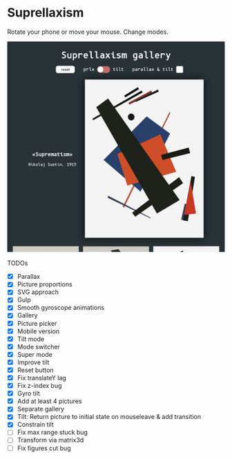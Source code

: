 # Suprellaxism

Rotate your phone or move your mouse. Change modes.

![Preview](./src/previews/preview.png)

TODOs
- [x] Parallax
- [x] Picture proportions
- [x] SVG approach
- [x] Gulp
- [x] Smooth gyroscope animations
- [x] Gallery
- [x] Picture picker
- [x] Mobile version
- [x] Tilt mode
- [x] Mode switcher
- [x] Super mode
- [x] Improve tilt
- [x] Reset button
- [x] Fix translateY lag
- [x] Fix z-index bug
- [x] Gyro tilt
- [x] Add at least 4 pictures
- [x] Separate gallery
- [x] Tilt: Return picture to initial state on mouseleave & add transition
- [x] Constrain tilt
- [ ] Fix max range stuck bug
- [ ] Transform via matrix3d
- [ ] Fix figures cut bug
